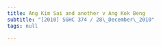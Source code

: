 ```yaml
---
title: Ang Kim Sai and another v Ang Kok Beng
subtitle: "[2010] SGHC 374 / 28\_December\_2010"
tags: null

---
```


